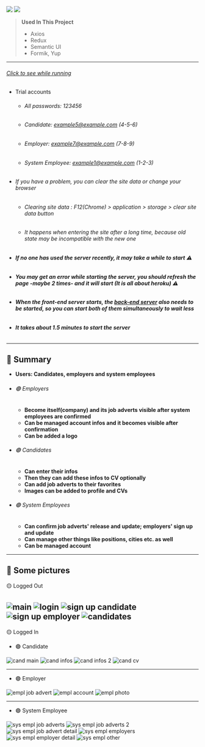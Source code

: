 ![](https://img.shields.io/badge/React-20232A?style=for-the-badge&logo=react&logoColor=61DAFB)
![](https://img.shields.io/badge/JavaScript-F7DF1E?style=for-the-badge&logo=javascript&logoColor=black)
>**Used In This Project**
>* Axios
>* Redux
>* Semantic UI
>* Formik, Yup
___
###### [Click to see while running](https://javareactcamp-hrms-frontend.herokuapp.com/)

* Trial accounts
  * ###### All passwords: 123456
  * ###### Candidate: example5@example.com (4-5-6)
  * ###### Employer: example7@example.com (7-8-9)
  * ###### System Employee: example1@example.com (1-2-3)

* ###### If you have a problem, you can clear the site data or change your browser
  * ###### Clearing site data : F12(Chrome) > application > storage > clear site data button
  * ###### It happens when entering the site after a long time, because old state may be incompatible with the new one

* ###### ***If no one has used the server recently, it may take a while to start*** ⚠
* ###### ***You may get an error while starting the server, you should refresh the page -maybe 2 times- and it will start (It is all about heroku)*** ⚠
* ###### ***When the front-end server starts, the [back-end server](https://javareactcamp-hrms-backend.herokuapp.com/swagger-ui.html) also needs to be started, so you can start both of them simultaneously to wait less***
* ###### ***It takes about 1.5 minutes to start the server***
----

## 📄 Summary

* **Users: Candidates, employers and system employees**
* ###### 🟣 Employers
  * **Become itself(company) and its job adverts visible after system employees are confirmed**
  * **Can be managed account infos and it becomes visible after confirmation**
  * **Can be added a logo**
* ###### 🟣 Candidates
  * **Can enter their infos**
  * **Then they can add these infos to CV optionally**
  * **Can add job adverts to their favorites**
  * **Images can be added to profile and CVs**
* ###### 🟣 System Employees
  * **Can confirm job adverts' release and update; employers' sign up and update**
  * **Can manage other things like positions, cities etc. as well**
  * **Can be managed account**

---

## 📸 Some pictures

🟡 Logged Out

![main](https://user-images.githubusercontent.com/74824916/133850522-dfab256d-905c-4e66-a472-cf099a3acc7e.png)
![login](https://user-images.githubusercontent.com/74824916/133850532-296061de-1ca8-46eb-8cb8-24f2e9fa5078.png)
![sign up candidate](https://user-images.githubusercontent.com/74824916/133850529-04a7de6e-c346-499b-9f7d-f6ff96b45db2.png)
![sign up employer](https://user-images.githubusercontent.com/74824916/133850525-40f2bd51-beec-4789-bd47-0dab06fc2e45.png)
![candidates](https://user-images.githubusercontent.com/74824916/133929326-09d9c6d4-6f71-497f-adfc-48f31f35f5ad.png)
---
🟡 Logged In

* 🟣 Candidate

![cand main](https://user-images.githubusercontent.com/74824916/133929097-16a2c50e-3198-4a7b-bf00-1b16739b4a34.png)
![cand infos](https://user-images.githubusercontent.com/74824916/133850764-097cfb01-e7a2-407e-80a0-006c126f96a0.png)
![cand infos 2](https://user-images.githubusercontent.com/74824916/133850772-5656bfd9-9cf3-4b40-b50c-9bffd700cd7e.png)
![cand cv](https://user-images.githubusercontent.com/74824916/133850771-9766162a-b4af-4eb0-923f-df658688b710.png)

---

* 🟣 Employer

![empl job advert](https://user-images.githubusercontent.com/74824916/133851204-0fd59c25-7a59-47fa-a940-c9d9ab05b2f4.png)
![empl account](https://user-images.githubusercontent.com/74824916/133851202-14288cb0-e0ee-43b5-a6bf-fd5a92a3bdd1.png)
![empl photo](https://user-images.githubusercontent.com/74824916/133851198-ed107023-3635-4504-a41e-d391e48c534d.png)

---

* 🟣 System Employee

![sys empl job adverts](https://user-images.githubusercontent.com/74824916/133851305-ac8063c3-b02b-431f-9dae-bb43862b4152.png)
![sys empl job adverts 2](https://user-images.githubusercontent.com/74824916/133851303-d846386c-01e9-44a3-bfaf-9a89a1052a99.png)
![sys empl job advert detail](https://user-images.githubusercontent.com/74824916/133851300-29b04503-c9ab-4bf8-8df1-e1a4066d06a6.png)
![sys empl employers](https://user-images.githubusercontent.com/74824916/133851299-657f4564-3a80-4e14-9803-41699fbedeb2.png)
![sys empl employer detail](https://user-images.githubusercontent.com/74824916/133851311-12d009fd-f4a7-4fce-a6f3-7c06e64fa998.png)
![sys empl other](https://user-images.githubusercontent.com/74824916/133851309-8fcb9d5f-07be-4dbe-971e-5b88cba43b4d.png)